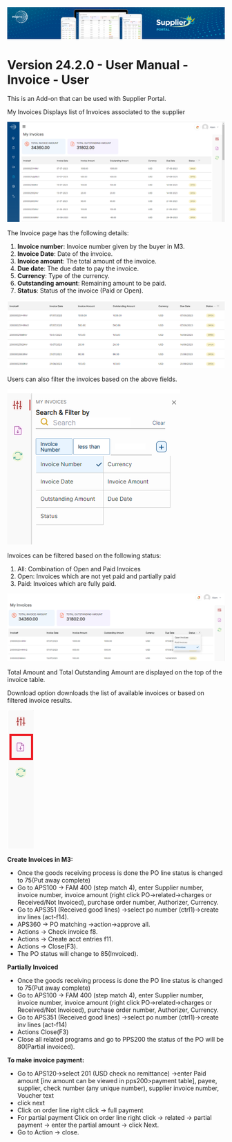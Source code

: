 <img alt ="Supplier Portal Banner" src="../../images/pwa/SupplierPortal_Banner.png">

# **Version 24.2.0 - User Manual - Invoice - User**

This is an Add-on that can be used with Supplier Portal.

My Invoices Displays list of Invoices associated to the supplier

<kbd>
<img alt="metrics display" src="../../images/pwa/my_invoices/my_invoice.png"> 
</kbd>

The Invoice page has the following details:

1. **Invoice number**: Invoice number given by the buyer in M3.
2. **Invoice Date**: Date of the invoice.
3. **Invoice amount**: The total amount of the invoice.
4. **Due date**: The due date to pay the invoice.
5. **Currency**: Type of the currency.
6. **Outstanding amount**: Remaining amount to be paid.
7. **Status**: Status of the invoice (Paid or Open).

<kbd>
<img alt="metrics display" src="../../images/pwa/my_invoices/invoice.png"> 
</kbd>


Users can also filter the invoices based on the above fields.


<kbd>
<img alt="metrics display" src="../../images/pwa/my_invoices/filter_invoice.png"> 
</kbd>

Invoices can be filtered based on the following status:

1. All: Combination of Open and Paid Invoices
2. Open: Invoices which are not yet paid and partially paid
3. Paid: Invoices which are fully paid.


<kbd>
<img alt="metrics display" src="../../images/pwa/my_invoices/invoice_status.png"> 
</kbd>


Total Amount and Total Outstanding Amount are displayed on the top of the invoice table.

Download option downloads the list of available invoices or based on filtered invoice results.

<kbd>
<img alt="metrics display" src="../../images/pwa/my_invoices/invoice_download.png"> 
</kbd>

**Create Invoices in M3:**

- Once the goods receiving process is done the PO line status is changed to 75(Put away complete)
- Go to APS100 -\> FAM 400 (step match 4), enter Supplier number, invoice number, invoice amount (right click PO-\>related-\>charges or Received/Not Invoiced), purchase order number, Authorizer, Currency.
- Go to APS351 (Received good lines) -\>select po number (ctrl1)-\>create inv lines (act-f14).
- APS360 -\> PO matching -\>action-\>approve all.
- Actions -\> Check invoice f8.
- Actions -\> Create acct entries f11.
- Actions -\> Close(F3).
- The PO status will change to 85(Invoiced).

**Partially Invoiced**

- Once the goods receiving process is done the PO line status is changed to 75(Put away complete)
- Go to APS100 -\> FAM 400 (step match 4), enter Supplier number, invoice number, invoice amount (right click PO-\>related-\>charges or Received/Not Invoiced), purchase order number, Authorizer, Currency.
- Go to APS351 (Received good lines) -\>select po number (ctrl1)-\>create inv lines (act-f14)
- Actions Close(F3)
- Close all related programs and go to PPS200 the status of the PO will be 80(Partial invoiced).

**To make invoice payment:**

- Go to APS120-\>select 201 (USD check no remittance) -\>enter Paid amount [inv amount can be viewed in pps200\>payment table], payee, supplier, check number (any unique number), supplier invoice number, Voucher text
- click next
- Click on order line right click -\> full payment
- For partial payment Click on order line right click -\> related -\> partial payment -\> enter the partial amount -\> click Next.
- Go to Action -\> close.
